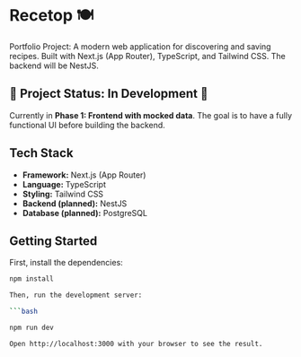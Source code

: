 # Recetop 🍽️

Portfolio Project: A modern web application for discovering and saving recipes. Built with Next.js (App Router), TypeScript, and Tailwind CSS. The backend will be NestJS.

## 🚧 Project Status: In Development 🚧

Currently in **Phase 1: Frontend with mocked data**. The goal is to have a fully functional UI before building the backend.

## Tech Stack

- **Framework:** Next.js (App Router)
- **Language:** TypeScript
- **Styling:** Tailwind CSS
- **Backend (planned):** NestJS
- **Database (planned):** PostgreSQL

## Getting Started

First, install the dependencies:
```bash
npm install

Then, run the development server:

```bash

npm run dev

Open http://localhost:3000 with your browser to see the result.